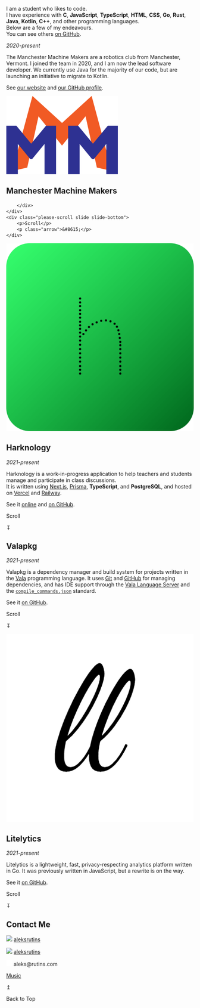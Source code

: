 <extends template="layouts/index.html"></extends>
<page-section id="hello" img-url="/assets/profile.png" header="Hello. I'm Aleks Rūtiņš.">
    I am a student who likes to code.<br>
    I have experience with <b>C</b>, <b>JavaScript</b>, <b>TypeScript</b>, <b>HTML</b>, <b>CSS</b>,
    <b>Go</b>, <b>Rust</b>,
    <b>Java</b>, <b>Kotlin</b>, <b>C++</b>, and other programming languages.<br>
    Below are a few of my endeavours.<br>
    You can see others <a href="https://github.com/aleksrutins">on GitHub</a>.
</page-section>
<page-section id="mmm" img-url="/assets/mmm-logo.webp" header="Manchester Machine Makers">
    <gh-language-bar owner="ManchesterMachineMakers" repo="FreightFrenzy"></gh-language-bar>
    <p class="slide slide-bottom"><i>2020-present</i></p>
    <p class="slide slide-bottom">
        The Manchester Machine Makers are a robotics club from Manchester, Vermont. I joined the team in
        2020, and I am now the lead software developer. We currently use Java for the majority of our code,
        but are
        launching an initiative to migrate to Kotlin.
    </p>
    <p class="slide slide-bottom">See <a href="https://manchestermachinemakers.org">our website</a> and <a
            href="https://github.com/ManchesterMachineMakers">our GitHub profile</a>.</p>
</page-section>
<section id="mmm">
    <div class="content">
        <div class="column-left slide slide-left">
            <img src="mmm-logo.webp">
        </div>
        <div class="column-right">
            <h1 class="slide slide-top">Manchester Machine Makers</h1>
            
        </div>
    </div>
    <div class="please-scroll slide slide-bottom">
        <p>Scroll</p>
        <p class="arrow">&#8615;</p>
    </div>
</section>
<section id="harknology">
    <div class="content">
        <div class="column-left slide slide-left">
            <img src="harknology.svg">
        </div>
        <div class="column-right">
            <h1 class="slide slide-top">Harknology</h1>
            <gh-language-bar owner="aleksrutins" repo="harknology"></gh-language-bar>
            <p class="slide slide-bottom"><i>2021-present</i></p>
            <p class="slide slide-bottom">
                Harknology is a work-in-progress application to help teachers and students manage and participate in
                class discussions.<br>
                It is written using <a href="https://nextjs.org">Next.js</a>, <a
                    href="https://prisma.io">Prisma</a>, <b>TypeScript</b>, and <b>PostgreSQL</b>, and hosted on <a
                    href="https://vercel.com">Vercel</a> and <a href="https://railway.app">Railway</a>.
            </p>
            <p class="slide slide-bottom">See it <a href="https://harknology.vercel.app">online</a> and <a
                    href="https://github.com/aleksrutins/harknology">on GitHub</a>.</p>
        </div>
    </div>
    <div class="please-scroll slide slide-bottom">
        <p>Scroll</p>
        <p class="arrow">&#8615;</p>
    </div>
</section>
<section id="valapkg">
    <div class="content">
        <div>
            <h1 class="slide slide-top">Valapkg</h1>
            <gh-language-bar owner="aleksrutins" repo="valapkg"></gh-language-bar>
            <p class="slide slide-bottom"><i>2021-present</i></p>
            <p class="slide slide-bottom">
                Valapkg is a dependency manager and build system for projects written in the <a
                    href="https://wiki.gnome.org/Projects/Vala">Vala</a> programming language.
                It uses <a href="https://git-scm.org">Git</a> and <a href="https://github.com">GitHub</a> for
                managing dependencies, and has IDE support through the <a
                    href="https://github.com/Prince781/vala-language-server">Vala Language Server</a> and the <a
                    href="https://clang.llvm.org/docs/JSONCompilationDatabase.html"><code>compile_commands.json</code></a>
                standard.
            </p>
            <p class="slide slide-bottom">See it <a href="https://github.com/aleksrutins/valapkg">on GitHub</a>.</p>
        </div>
    </div>
    <div class="please-scroll slide slide-bottom">
        <p>Scroll</p>
        <p class="arrow">&#8615;</p>
    </div>
</section>

<section id="litelytics">
    <div class="content">
        <div class="column-left slide slide-left">
            <img src="litelytics-logo-black.webp">
        </div>
        <div class="column-right">
            <h1 class="slide slide-top">Litelytics</h1>
            <gh-language-bar owner="aleksrutins" repo="litelytics"></gh-language-bar>
            <p class="slide slide-bottom"><i>2021-present</i></p>
            <p class="slide slide-bottom">
                Litelytics is a lightweight, fast, privacy-respecting analytics platform written in Go. It was previously written in JavaScript, but a rewrite is on the way.
            </p>
            <p class="slide slide-bottom">See it <a href="https://github.com/aleksrutins/litelytics">on GitHub</a>.</p>
        </div>
    </div>
    <div class="please-scroll slide slide-bottom">
        <p>Scroll</p>
        <p class="arrow">&#8615;</p>
    </div>
</section>

<section id="contact">
    <div class="content">
        <div>
            <h1 class="slide slide-top">Contact Me</h1>
            <div class="slide slide-bottom">
                <p>
                    <img src="https://devicons.railway.app/i/github-light.svg" width="16">
                    <a href="https://github.com/aleksrutins">aleksrutins</a>
                </p>
                <p>
                    <img src="https://devicons.railway.app/i/gitlab.svg" width="16">
                    <a href="https://gitlab.com/aleksrutins">aleksrutins</a>
                </p>
                <p>
                    <img src="heroicon-mail.svg" width="16">
                    <a data-replace-email>aleks@rutins.com</a>
                </p>
                <p><a href="/music.html">Music</a></p>
            </div>
        </div>
    </div>
    <div class="back-to-top slide slide-bottom">
        <p class="arrow">&#8613;</p>
        <p>Back to Top</p>
    </div>
</section>
